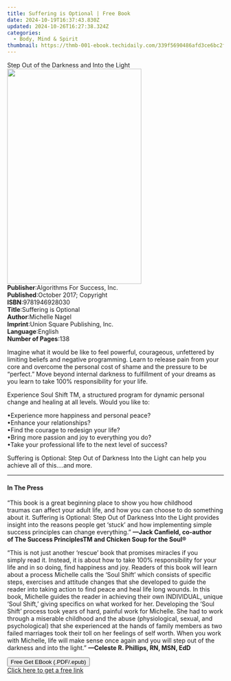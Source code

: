 ```yaml
---
title: Suffering is Optional | Free Book
date: 2024-10-19T16:37:43.830Z
updated: 2024-10-26T16:27:38.324Z
categories:
  - Body, Mind & Spirit
thumbnail: https://thmb-001-ebook.techidaily.com/339f5690486afd3ce6bc2f27444649f338e68ab00a6061e750c66783f7f31852.jpg
---
```

<main id="book-container">
  <div class="flex flex-col">
    <div class="book-brief flex-1 py-6 px-4 sm:p-6 md:py-10 md:px-8">
      <!-- brief-->
      <div class="book-brief-main">
        Step Out of the Darkness and Into the Light
      </div>
    </div>
    <div
      class="book-meta-info flex-1 grid gap-4 col-start-1 col-end-3 row-start-1 sm:mb-6 sm:grid-cols-4 lg:gap-6 lg:col-start-2 lg:row-end-6 lg:row-span-6 lg:mb-0"
    >
      <div
        class="book-meta-info-left place-content-center mt-4 p-4 text-sm leading-6 col-start-2 col-span-2 dark:text-slate-400"
      >
        <img
          class="w-full h-500 object-cover rounded-lg sm:h-255 sm:col-span-2 lg:col-span-full"
          src="https://img-001-ebook.techidaily.com/8e07f7c57286e597aa661230c4f68c0fc2a097cbb259f930dd8fd0d06bfe90c4.jpg"
          alt=""
          width="312"
          height="500"
        />
      </div>
      <div
        class="book-meta-info-right mt-2 col-start-1 row-start-2 col-span-3 self-center"
      >
        <!-- meta data  -->
        <div class="flex flex-col px-4 md:px-8">
          <div class="flex-1">
            <strong>Publisher</strong>:<span class="px-2"
              >Algorithms For Success, Inc.</span
            >
          </div>
          <div class="flex-1">
            <strong>Published</strong>:<span class="px-2"
              >October 2017; Copyright</span
            >
          </div>
          <div class="flex-1">
            <strong>ISBN</strong>:<span class="px-2">9781946928030</span>
          </div>
          <div class="flex-1">
            <strong>Title</strong>:<span class="px-2"
              >Suffering is Optional</span
            >
          </div>
          <div class="flex-1">
            <strong>Author</strong>:<span class="px-2">Michelle Nagel</span>
          </div>
          <div class="flex-1">
            <strong>Imprint</strong>:<span class="px-2"
              >Union Square Publishing, Inc.</span
            >
          </div>
          <div class="flex-1">
            <strong>Language</strong>:<span class="px-2">English</span>
          </div>
          <div class="flex-1">
            <strong>Number of Pages</strong>:<span class="px-2">138</span>
          </div>
        </div>
      </div>
    </div>
    <div class="book-description flex-1 py-6 px-4 sm:p-6 md:py-10 md:px-8">
      <div class="book-description-main">
        <div accordion-content="" id="description">
          <p>
            Imagine what it would be like to feel powerful, courageous,
            unfettered by limiting beliefs and negative programming. Learn to
            release pain from your core and overcome the personal cost of shame
            and the pressure to be “perfect.” Move beyond internal darkness to
            fulfillment of your dreams as you learn to take 100% responsibility
            for your life.
          </p>
          <p>
            Experience Soul Shift TM, a structured program for dynamic personal
            change and healing at all levels. Would you like to:
          </p>
          <p>
            •Experience more happiness and personal peace?<br />•Enhance your
            relationships?<br />•Find the courage to redesign your life?<br />•Bring
            more passion and joy to everything you do?<br />•Take your
            professional life to the next level of success?
          </p>
          <p>
            Suffering is Optional: Step Out of Darkness Into the Light can help
            you achieve all of this….and more.
          </p>
        </div>
      </div>
    </div>
    <div class="book-excerpts flex-1 py-6 px-4 sm:p-6 md:py-10 md:px-8">
      <!-- excerpts-->
      <div class="book-excerpts-main">
        <hr />
        <h4 class="placeholder placeholder-heading">
          <span>In The Press</span>
        </h4>
        <p></p>
        <p>
          “This book is a great beginning place to show you how childhood
          traumas&nbsp;can affect your adult life, and how you can choose to do
          something about it.&nbsp;Suffering is Optional: Step Out of Darkness
          Into the Light&nbsp;provides insight into&nbsp;the reasons people get
          ‘stuck’ and how implementing simple success principles&nbsp;can change
          everything.”&nbsp;<strong
            >—Jack Canfield, co-author of&nbsp;The Success
            PrinciplesTM&nbsp;and&nbsp;Chicken Soup for the Soul®</strong
          >
        </p>
        <p>
          “This is not just another ‘rescue’ book that promises miracles if you
          simply&nbsp;read it. Instead, it is about how to take 100%
          responsibility for your life and&nbsp;in so doing, find happiness and
          joy. Readers of this book will learn about a&nbsp;process Michelle
          calls the ‘Soul Shift’ which consists of specific steps,
          exercises&nbsp;and attitude changes that she developed to guide the
          reader into taking action&nbsp;to find peace and heal life long
          wounds. In this book, Michelle guides the reader&nbsp;in achieving
          their own INDIVIDUAL, unique ‘Soul Shift,’ giving specifics
          on&nbsp;what worked for her. Developing the ‘Soul Shift’ process took
          years of hard,&nbsp;painful work for Michelle. She had to work through
          a miserable childhood and&nbsp;the abuse (physiological, sexual, and
          psychological) that she experienced at the hands of family members as
          two failed marriages took their toll on her feelings&nbsp;of self
          worth. When you work with Michelle, life will make sense once
          again&nbsp;and you will step out of the darkness and into the
          light.”&nbsp;<strong>—Celeste R. Phillips, RN, MSN, EdD</strong>
        </p>
        <p></p>
      </div>
    </div>
    <div
      class="book-about-author flex-1 py-6 px-4 sm:p-6 md:py-10 md:px-8"
    ></div>
    <div class="book-free-get flex-1 py-6 px-4 sm:p-6 md:py-10 md:px-8">
      <button
        id="btn-free-get"
        class="bg-blue-500 hover:bg-blue-700 text-white font-bold py-2 px-4 rounded"
      >
        Free Get EBook (.PDF/.epub)
      </button>
      <div id="countdown-display" class="px-2 text-lg mt-2"></div>
      <a
        id="free-link"
        class="hidden bg-blue-500 hover:bg-blue-700 text-white font-bold py-2 px-4 rounded"
        href="https://www.ebooks.com/en-us/book/209855123/suffering-is-optional/michelle-nagel/"
        target="_blank"
        >Click here to get a free link</a
      >
    </div>
    <script>
      let countdownTime = 0;
      let countdownInterval = null;
      document
        .getElementById('btn-free-get')
        .addEventListener('click', startCountdown);
      function startCountdown() {
        countdownTime = new Date().getTime() + 60000 * 3;
        countdownInterval = setInterval(updateCountdown, 1000);
        document.getElementById('btn-free-get').disabled = true;
        document
          .getElementById('btn-free-get')
          .classList.add('bg-gray-500', 'cursor-not-allowed');
      }
      function updateCountdown() {
        let currentTime = new Date().getTime();
        let timeLeft = countdownTime - currentTime;
        let secondsLeft = Math.floor(timeLeft / 1000);
        document.getElementById('countdown-display').innerHTML =
          `Remaining time: ${secondsLeft} seconds.`;
        if (secondsLeft <= 0) {
          clearInterval(countdownInterval);
          document.getElementById('btn-free-get').classList.add('hidden');
          document.getElementById('free-link').classList.remove('hidden');
          document.getElementById('countdown-display').innerHTML = '';
        }
      }
    </script>
  </div>
</main>

<ins class="adsbygoogle"
      style="display:block"
      data-ad-client="ca-pub-7571918770474297"
      data-ad-slot="8358498916"
      data-ad-format="auto"
      data-full-width-responsive="true"></ins>
    